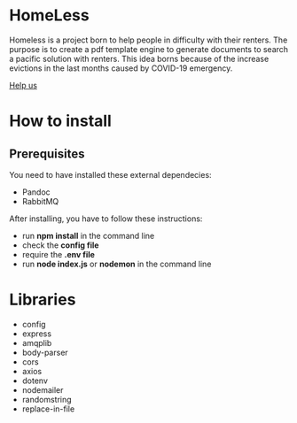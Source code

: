 # HomeLess
Homeless is a project born to help people in difficulty with their renters. The purpose is to create a pdf template engine to generate documents to search a pacific solution with renters. This idea borns because of the increase evictions in the last months caused by COVID-19 emergency.

[Help us](https://github.com/daniele3b/HomeLess/wiki)

# How to install

## Prerequisites
You need to have installed these external dependecies:
* Pandoc
* RabbitMQ

After installing, you have to follow these instructions:
* run **npm install** in the command line
* check the **config file**
* require the **.env file**
* run **node index.js** or **nodemon** in the command line

# Libraries
* config
* express
* amqplib
* body-parser
* cors
* axios
* dotenv
* nodemailer
* randomstring
* replace-in-file



